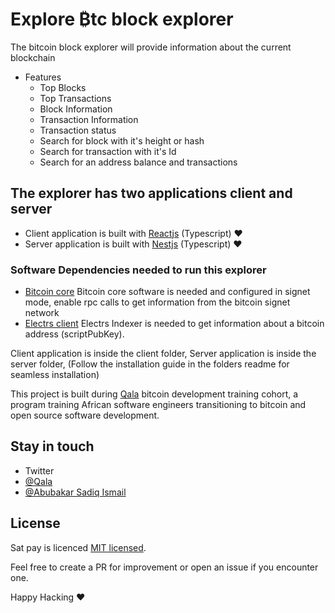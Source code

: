 # Explore ₿tc block explorer
  The bitcoin block explorer will provide information about the current blockchain

  - Features
    - Top Blocks
    - Top Transactions
    - Block Information
    - Transaction Information
    - Transaction status
    - Search for block with it's height or hash
    - Search for transaction with it's Id
    - Search for an address balance and transactions

 
## The explorer has two applications client and server

- Client application is built with [Reactjs](https://reactjs.org/) (Typescript) ❤️ 
- Server application is built with [Nestjs](https://docs.nestjs.com/) (Typescript) ❤️ 



### Software Dependencies needed to run this explorer
- [Bitcoin core](https://github.com/bitcoin/bitcoin)
    Bitcoin core software is needed and configured in signet mode, enable rpc calls to get information from the bitcoin signet network
- [Electrs client](https://github.com/romanz/electrs)
    Electrs Indexer is needed to get information about a bitcoin address (scriptPubKey). 


Client application is inside the client folder,
Server application is inside the server folder,
(Follow the installation guide in the folders readme for seamless installation)


This project is built during [Qala](https://qala.dev) bitcoin development training cohort, a program training African software engineers transitioning to bitcoin and open source software development.
 

## Stay in touch

- Twitter 
- [@Qala](https://twitter.com/QalaAfrica)
- [@Abubakar Sadiq Ismail](https://twitter.com/sadeeq_ismaela)

## License

Sat pay is licenced [MIT licensed](LICENSE).

Feel free to create a PR for improvement or open an issue if you encounter one.

Happy Hacking ❤️ 

